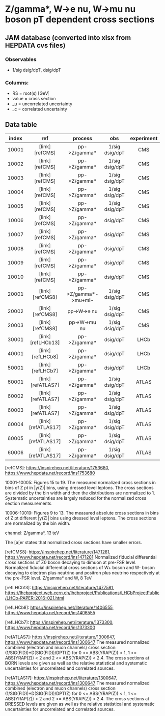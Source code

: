 # Z/gamma*, W->e nu, W->mu nu boson pT dependent cross sections


## JAM database (converted into xlsx from HEPDATA cvs files)


### Observables

* 1/sig dsig/dpT, dsig/dpT

### Columns:
- RS    = root(s) [GeV]  
- value = cross section
- _u  = uncorrelated uncertainty
- _c  = correlated uncertainty

## Data table

| index | ref              | process                | obs             | experiment    |  
| :--:  | :--:             | :--:                   | :--:            | :--:          |  
| 10001 | [link][refCMS]   | pp->Z/gamma*           | 1/sig dsig/dpT  | CMS           |  
| 10002 | [link][refCMS]   | pp->Z/gamma*           | 1/sig dsig/dpT  | CMS           |  
| 10003 | [link][refCMS]   | pp->Z/gamma*           | 1/sig dsig/dpT  | CMS           |  
| 10004 | [link][refCMS]   | pp->Z/gamma*           | 1/sig dsig/dpT  | CMS           |  
| 10005 | [link][refCMS]   | pp->Z/gamma*           | 1/sig dsig/dpT  | CMS           |  
| 10006 | [link][refCMS]   | pp->Z/gamma*           |       dsig/dpT  | CMS           |  
| 10007 | [link][refCMS]   | pp->Z/gamma*           |       dsig/dpT  | CMS           |  
| 10008 | [link][refCMS]   | pp->Z/gamma*           |       dsig/dpT  | CMS           |  
| 10009 | [link][refCMS]   | pp->Z/gamma*           |       dsig/dpT  | CMS           |  
| 10010 | [link][refCMS]   | pp->Z/gamma*           |       dsig/dpT  | CMS           |  
| 20001 | [link][refCMS8]  | pp->Z/gamma*->mu+mi-   | 1/sig dsig/dpT  | CMS           |  
| 20002 | [link][refCMS8]  | pp->W->e nu           | 1/sig dsig/dpT  | CMS           |  
| 20003 | [link][refCMS8]  | pp->W->mu nu          | 1/sig dsig/dpT  | CMS           |  
| 30001 | [link][refLHCb13]  | pp->Z/gamma*          |      dsig/dpT  | LHCb           |  
| 40001 | [link][refLHCb8]  | pp->Z/gamma*          |       dsig/dpT  | LHCb           |  
| 50001 | [link][refLHCb7]  | pp->Z/gamma*          |       dsig/dpT  | LHCb           |  
| 60001 | [link][refATLAS7]  | pp->Z/gamma*          |  1/sig dsig/dpT  | ATLAS           |  
| 60002 | [link][refATLAS7]  | pp->Z/gamma*          |  1/sig dsig/dpT  | ATLAS           |  
| 60003 | [link][refATLAS7]  | pp->Z/gamma*          |  1/sig dsig/dpT  | ATLAS           |  
| 60004 | [link][refATLAS17]  | pp->Z/gamma*          |  1/sig dsig/dpT  | ATLAS           |  
| 60005 | [link][refATLAS17]  | pp->Z/gamma*          |  1/sig dsig/dpT  | ATLAS           |  
| 60006 | [link][refATLAS17]  | pp->Z/gamma*          |  1/sig dsig/dpT  | ATLAS           |  

[refCMS]: https://inspirehep.net/literature/1753680, https://www.hepdata.net/record/ins1753680

10001-10005: Figures 15 to 19. The measured normalized cross sections in bins of Z pt in |y(Z)| bins, using dressed level leptons. The cross sections are divided by the bin width and then the distributions are normalized to 1. Systematic uncertainties are largely reduced for the normalized cross section measurements.

10006-10010: Figures 9 to 13. The measured absolute cross sections in bins of Z pt different |y(Z)| bins using dressed level leptons. The cross sections are normalized by the bin width.

channel: Z/gamma*, 13 teV

The [a[er states that normalized cross sections have smaller errors. 



[refCMS8]: https://inspirehep.net/literature/1471281, https://www.hepdata.net/record/ins1471281
Normalized fiducial differential cross sections of Z0 boson decaying to dimuon at pre-FSR level.
Normalized fiducial differential cross sections of W+ boson and W- boson decaying to electron plus neutrino and positron plus neutrino respectively at the pre-FSR level.
Z/gamma* and W, 8 TeV


[refLHCb13]: https://inspirehep.net/literature/1477581, https://lhcbproject.web.cern.ch/lhcbproject/Publications/LHCbProjectPublic/LHCb-PAPER-2016-021.html

[refLHCb8]: https://inspirehep.net/literature/1406555, https://www.hepdata.net/record/ins1406555

[refLHCb7]: https://inspirehep.net/literature/1373300, https://www.hepdata.net/record/ins1373300

[refATLAS7]: https://inspirehep.net/literature/1300647, https://www.hepdata.net/record/ins1300647 The measured normalized combined (electron and muon channels) cross section (1/SIG(FID))*D(SIG(FID))/DPT(Z) for 0 <= ABS(YRAP(Z)) < 1, 1 <= ABS(YRAP(Z)) < 2 and 2 <= ABS(YRAP(Z)) < 2.4. The cross sections at BORN levels are given as well as the relative statistical and systematic uncertainties for uncorrelated and correlated sources.

[refATLAS17]: https://inspirehep.net/literature/1300647, https://www.hepdata.net/record/ins1300647 The measured normalized combined (electron and muon channels) cross section (1/SIG(FID))*D(SIG(FID))/DPT(Z) for 0 <= ABS(YRAP(Z)) < 1, 1 <= ABS(YRAP(Z)) < 2 and 2 <= ABS(YRAP(Z)) < 2.4. The cross sections at DRESSED levels are given as well as the relative statistical and systematic uncertainties for uncorrelated and correlated sources.

